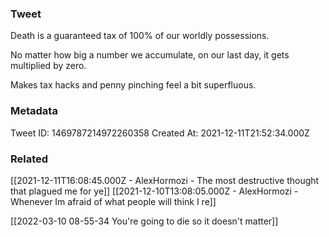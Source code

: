 ### Tweet
Death is a guaranteed tax of 100% of our worldly possessions. 

No matter how big a number we accumulate, on our last day, it gets multiplied by zero.

Makes tax hacks and penny pinching feel a bit superfluous.

### Metadata
Tweet ID: 1469787214972260358
Created At: 2021-12-11T21:52:34.000Z

### Related

[[2021-12-11T16:08:45.000Z - AlexHormozi - The most destructive thought that plagued me for ye]]
[[2021-12-10T13:08:05.000Z - AlexHormozi - Whenever Im afraid of what people will think I re]]

[[2022-03-10 08-55-34 You're going to die so it doesn't matter]]
